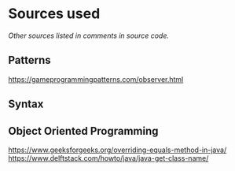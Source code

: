 # Sources used
*Other sources listed in comments in source code.*

## Patterns
https://gameprogrammingpatterns.com/observer.html

## Syntax

## Object Oriented Programming
https://www.geeksforgeeks.org/overriding-equals-method-in-java/
https://www.delftstack.com/howto/java/java-get-class-name/
